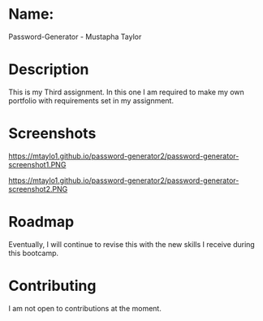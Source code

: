 # Name:  
Password-Generator - Mustapha Taylor    

# Description
This is my Third assignment. In this one I am required to make my own portfolio with requirements set in my assignment.

# Screenshots
https://mtaylo1.github.io/password-generator2/password-generator-screenshot1.PNG

https://mtaylo1.github.io/password-generator2/password-generator-screenshot2.PNG

# Roadmap
Eventually, I will continue to revise this with the new skills I receive during this bootcamp.

# Contributing 
I am not open to contributions at the moment. 


